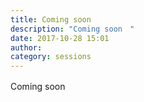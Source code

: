 ```yaml
---
title: Coming soon　
description: "Coming soon　"
date: 2017-10-28 15:01
author: 
category: sessions
---
```

Coming soon　